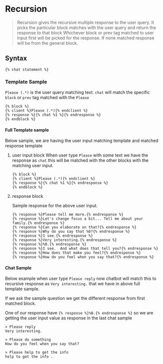# Recursion
> Recursion gives the recursive multiple response to the user query.
> It picks the particular block matches with the user query and return the response to that block
> Whichever block or prev tag matched to user input first will be picked for the response.
> If none matched response will be from the general block.

## Syntax
```
{% chat statement %}
```

### Template Sample
`Please (.*)` is the user query matching text. `chat` will match the specific `block`
or `prev` tag matched with the `Please` 
```
{% block %}
{% client %}Please (.*){% endclient %}
{% response %}{% chat %1 %}{% endresponse %}
{% endblock %}
```

#### Full Template sample
Below sample, we are having the user input matching template and matched response template

1. user input block
    When user type `Please`  with some text we have the response as `chat` this will be matched with the other blocks
with the matching user input.

    ```
    {% block %}
    {% client %}Please (.*){% endclient %}
    {% response %}{% chat %1 %}{% endresponse %}
    {% endblock %}
    ```
2. response block

    Sample response for the above user input.
    
    ```
    {% response %}Please tell me more.{% endresponse %}
    {% response %}Let's change focus a bit... Tell me about your family.{% endresponse %}
    {% response %}Can you elaborate on that?{% endresponse %}
    {% response %}Why do you say that %0?{% endresponse %}
    {% response %}I see.{% endresponse %}
    {% response %}Very interesting.{% endresponse %}
    {% response %}%0.{% endresponse %}
    {% response %}I see.  And what does that tell you?{% endresponse %}
    {% response %}How does that make you feel?{% endresponse %}
    {% response %}How do you feel when you say that?{% endresponse %}
    ```

#### Chat Sample
Below example when user type `Please reply`
now chatbot will match this to recursive response as `Very interesting.` 
that we have in above full template sample.

If we ask the sample question we get the different response from first matched block.

One of our response have `{% response %}%0.{% endresponse %}` 
so we are getting the user input value as response in the last chat sample



```
> Please reply          
Very interesting.

> Please do something
How do you feel when you say that?

> Please help to get the info
help to get the info .

```